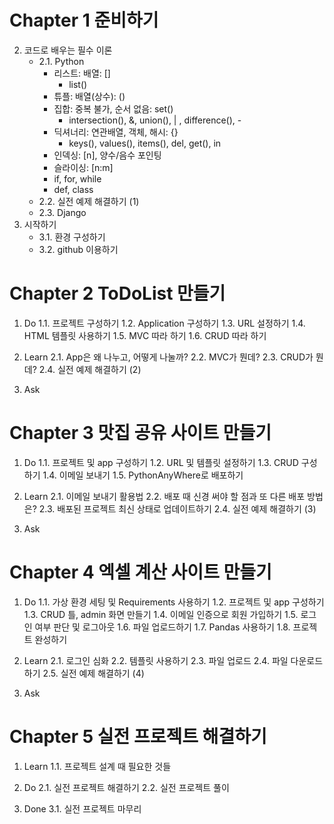 # Chapter 1 준비하기
2. 코드로 배우는 필수 이론
    * 2.1. Python
        * 리스트: 배열: []
            * list()
        * 튜플: 배열(상수): ()
        * 집합: 중복 불가, 순서 없음: set()
            * intersection(), &, union(), | , difference(), -
        * 딕셔너리: 연관배열, 객체, 해시: {}
            * keys(), values(), items(), del, get(), in
        * 인덱싱: [n], 양수/음수 포인팅
        * 슬라이싱: [n:m]
        * if, for, while
        * def, class
    * 2.2. 실전 예제 해결하기 (1)
    * 2.3. Django
3. 시작하기
    * 3.1. 환경 구성하기
    * 3.2. github 이용하기


# Chapter 2 ToDoList 만들기
1. Do
1.1. 프로젝트 구성하기
1.2. Application 구성하기
1.3. URL 설정하기
1.4. HTML 템플릿 사용하기
1.5. MVC 따라 하기
1.6. CRUD 따라 하기

2. Learn
2.1. App은 왜 나누고, 어떻게 나눌까?
2.2. MVC가 뭔데?
2.3. CRUD가 뭔데?
2.4. 실전 예제 해결하기 (2)

3. Ask


# Chapter 3 맛집 공유 사이트 만들기
1. Do
1.1. 프로젝트 및 app 구성하기
1.2. URL 및 템플릿 설정하기
1.3. CRUD 구성하기
1.4. 이메일 보내기
1.5. PythonAnyWhere로 배포하기

2. Learn
2.1. 이메일 보내기 활용법
2.2. 배포 때 신경 써야 할 점과 또 다른 배포 방법은?
2.3. 배포된 프로젝트 최신 상태로 업데이트하기
2.4. 실전 예제 해결하기 (3)

3. Ask


# Chapter 4 엑셀 계산 사이트 만들기
1. Do
1.1. 가상 환경 세팅 및 Requirements 사용하기
1.2. 프로젝트 및 app 구성하기
1.3. CRUD 틀, admin 화면 만들기
1.4. 이메일 인증으로 회원 가입하기
1.5. 로그인 여부 판단 및 로그아웃
1.6. 파일 업로드하기
1.7. Pandas 사용하기
1.8. 프로젝트 완성하기

2. Learn
2.1. 로그인 심화
2.2. 템플릿 사용하기
2.3. 파일 업로드
2.4. 파일 다운로드하기
2.5. 실전 예제 해결하기 (4)

3. Ask


# Chapter 5 실전 프로젝트 해결하기
1. Learn
1.1. 프로젝트 설계 때 필요한 것들

2. Do
2.1. 실전 프로젝트 해결하기
2.2. 실전 프로젝트 풀이

3. Done
3.1. 실전 프로젝트 마무리